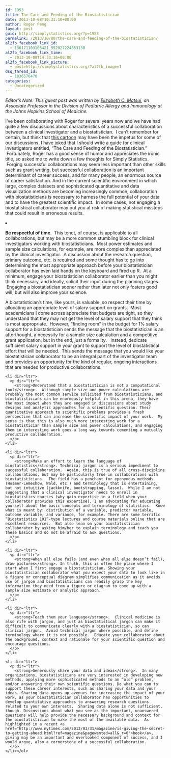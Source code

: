 ```yaml
---
id: 1953
title: The Care and Feeding of the Biostatistician
date: 2013-10-08T10:33:10+00:00
author: Roger Peng
layout: post
guid: http://simplystatistics.org/?p=1953
permalink: /2013/10/08/the-care-and-feeding-of-the-biostatistician/
al2fb_facebook_link_id:
  - 136171103105421_552027224853138
al2fb_facebook_link_time:
  - 2013-10-08T14:33:16+00:00
al2fb_facebook_link_picture:
  - post=http://simplystatistics.org/?al2fb_image=1
dsq_thread_id:
  - 1836576470
categories:
  - Uncategorized
---
```

<p dir="ltr">
  <em>Editor’s Note: This guest post was written by <a href="http://www.hopkinschildrens.org/elizabeth-matsui-md.aspx">Elizabeth C. Matsui</a>, an Associate Professor in the Division of Pediatric Allergy and Immunology at the Johns Hopkins School of Medicine.</em>
</p>

<p dir="ltr">
  I’ve been collaborating with Roger for several years now and we have had quite a few discussions about characteristics of a successful collaboration between a clinical investigator and a biostatistician.  I can’t remember for certain, but think that <a href="http://www.youtube.com/watch?v=Hz1fyhVOjr4">this cartoon</a> may have been the impetus for some of our discussions. I have joked that I should write a guide for clinical investigators entitled, “The Care and Feeding of the Biostatistician.”  Fortunately, Roger has a good sense of humor and appreciates the ironic title, so asked me to write down a few thoughts for Simply Statistics.  Forging successful collaborations may seem less important than other skills such as grant writing, but successful collaboration is an important determinant of career success, and for many people, an enormous source of career satisfaction. And in the current scientific environment in which large, complex datasets and sophisticated quantitative and data visualization methods are becoming increasingly common, collaboration with biostatisticians is necessary to harness the full potential of your data and to have the greatest scientific impact.  In some cases, not engaging a biostatistical collaborator may put you at risk of making statistical missteps that could result in erroneous results.
</p>

<li dir="ltr">
  <p dir="ltr">
    <strong>Be respectful of time</strong>.  This tenet, of course, is applicable to all collaborations, but may be a more common stumbling block for clinical investigators working with biostatisticians.  Most power estimates and sample size calculations, for example, are more complex than appreciated by the clinical investigator.  A discussion about the research question, primary outcome, etc. is required and some thought has to go into determining the most appropriate approach before your biostatistician collaborator has even laid hands on the keyboard and fired up R.  At a minimum, engage your biostatistician collaborator earlier than you might think necessary, and ideally, solicit their input during the planning stages.  Engaging a biostatistician sooner rather than later not only fosters good will, but will also improve your science.
  </p>
  
  <p>
    A biostatistician’s time, like yours, is valuable, so respect their time by allocating an appropriate level of salary support on grants.  Most academicians I come across appreciate that budgets are tight, so they understand that they may not get the level of salary support that they think is most appropriate.  However, “finding room” in the budget for 1% salary support for a biostatistician sends the message that the biostatistician is an afterthought, a necessity for a sample size calculation and a competitive grant application, but in the end, just a formality.   Instead, dedicate sufficient salary support in your grant to support the level of biostatistical effort that will be needed.  This sends the message that you would like your biostatistician collaborator to be an integral part of the investigator team and provides an opportunity for the kind of regular, ongoing interactions that are needed for productive collaborations.</li> 
    
    <li dir="ltr">
      <p dir="ltr">
        <strong>Understand that a biostatistician is not a computational tool</strong>.  Although sample size and power calculations are probably the most common service solicited from biostatisticians, and biostatisticians can be enormously helpful in this arena, they have the most impact when they are engaged in discussions about study designs and analytic approaches for a scientific question. Their quantitative approach to scientific problems provides a fresh perspective that can increase the scientific impact of your work.  My sense is that this is also much more interesting work for a biostatistician than sample size and power calculations, and engaging them in interesting work goes a long way towards cementing a mutually productive collaboration.
      </p>
    </li>
    
    <li dir="ltr">
      <p dir="ltr">
        <strong>Make an effort to learn the language of biostatistics</strong>. Technical jargon is a serious impediment to successful collaboration.  Again, this is true of all cross-discipline collaborations, but may be particularly true in collaborations with biostatisticians.  The field has a penchant for eponymous methods (Hosmer-Lemeshow, Wald, etc.) and terminology that is entertaining, but not intuitive (jackknife, bootstrapping, lasso).  While I am not suggesting that a clinical investigator needs to enroll in biostatistics courses (why gain expertise in a field when your collaborator provides this expertise), I am advocating for educating yourself about the basic concepts and terminology of statistics.  Know what is meant by: distribution of a variable, predictor variable, outcome variable, and variance, for example. There are some terrific “Biostatistics 101”-type lectures and course materials online that are excellent resources.  But also lean on your biostatistician collaborator by asking him/her to explain terminology and teach you these basics and do not be afraid to ask questions.
      </p>
    </li>
    
    <li dir="ltr">
      <p dir="ltr">
        <strong>When all else fails (and even when all else doesn’t fail), draw pictures</strong>. In truth, this is often the place where I start when I first engage a biostatistician. Showing your biostatistician collaborator what you expect your data to look like in a figure or conceptual diagram simplifies communication as it avoids use of jargon and biostatisticians can readily grasp the key information they need from a figure or diagram to come up with a sample size estimate or analytic approach.
      </p>
    </li>
    
    <li dir="ltr">
      <p dir="ltr">
        <strong>Teach them your language</strong>.  Clinical medicine is also rife with jargon, and just as biostatistical jargon can make it difficult to communicate clearly with a biostatistician, so can clinical jargon.  Avoid technical jargon where possible, and define terminology where it is not possible.  Educate your collaborator about the background, context and rationale for your scientific question and encourage questions.
      </p>
    </li>
    
    <li dir="ltr">
      <p dir="ltr">
        <strong>Generously share your data and ideas</strong>.  In many organizations, biostatisticians are very interested in developing new methods, applying more sophisticated methods to an “old” problem, and/or answering their own scientific questions. Do what you can to support these career interests, such as sharing your data and your ideas. Sharing data opens up avenues for increasing the impact of your work, as your biostatistician collaborator has opportunities to develop quantitative approaches to answering research questions related to your own interests.  Sharing data alone is not sufficient, though. Discussions about what you see as the important, unanswered questions will help provide the necessary background and context for the biostatistician to make the most of the available data.  As highlighted in a recent <a href="http://www.nytimes.com/2013/03/31/magazine/is-giving-the-secret-to-getting-ahead.html?ref=magazine&pagewanted=all&_r=0">book</a>, giving may be an important and overlooked component of success, and I would argue, also a cornerstone of a successful collaboration.
      </p>
    </li></ol>